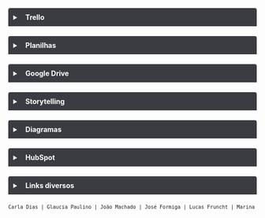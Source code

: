 <details style="margin-bottom:20px;color: white;">
<link rel="stylesheet" href="https://cdnjs.cloudflare.com/ajax/libs/font-awesome/5.15.3/css/all.min.css" integrity="sha512-iBBXm8fW90+nuLcSKlbmrPcLa0OT92xO1BIsZ+ywDWZCvqsWgccV3gFoRBv0z+8dLJgyAHIhR35VZc2oM/gI1w==" crossorigin="anonymous" referrerpolicy="no-referrer" />
    <style>code, pre {
    font-size: 10px;
    text-align: center;
}a {
    color: white;
}pre {
    background: #069;}</style>
<summary style="
    background-color: #3A3C42;
    padding: 10px;
    font-weight: bold;
    border-radius: 4px 4px 0 0;
    cursor:pointer;"
    title="Clique aqui para visualizar conteúdos no Trello"><i class="fab fa-trello" style="color: #959da5;margin-right:10px;"></i>
    Trello
</summary>
<div style="
    border: 1px solid #3A3C42;
    border-radius: 0 0 4px 4px;
    padding: 15px;">
    <div style="background-color: #000;
    border-radius: 4px;padding: 15px;margin-bottom:20px;"><a href="https://trello.com/b/mCWgLC4F/fw-entrevista-explorat%C3%B3ria-nasajon" target="_blank">FW - ENTREVISTA EXPLORATÓRIA (NASAJON)</a>       </div>
    <div style="background-color: #000;
    border-radius: 4px;padding: 15px;margin-bottom:20px;"><a href="https://trello.com/b/8kwOVdFy/fw-agentes-e-problem%C3%A1ticas" target="_blank">FW - AGENTES E PROBLEMÁTICAS</a></div>
    <div style="background-color: #000;
    border-radius: 4px;padding: 15px;margin-bottom:20px;"><a href="https://trello.com/b/93XkOLaq/fw-ost" target="_blank">FW - OST</a></div>
    <div style="background-color: #000;
    border-radius: 4px;padding: 15px;"><a href="https://trello.com/b/KyN2R3ht/fw-objetivos" target="_blank">FW - OBJETIVOS</a></div>
</div>
</details>

<details style="margin-bottom:20px;color: white;">
<link rel="stylesheet" href="https://cdnjs.cloudflare.com/ajax/libs/font-awesome/5.15.3/css/all.min.css" integrity="sha512-iBBXm8fW90+nuLcSKlbmrPcLa0OT92xO1BIsZ+ywDWZCvqsWgccV3gFoRBv0z+8dLJgyAHIhR35VZc2oM/gI1w==" crossorigin="anonymous" referrerpolicy="no-referrer" />
<summary style="
    background-color: #3A3C42;
    padding: 10px;
    font-weight: bold;
    border-radius: 4px 4px 0 0;
    cursor:pointer;"
    title="Clique aqui para visualizar conteúdos em Planilhas"><i class="fas fa-file-excel" style="color: #959da5;margin-right:10px;"></i>
    Planilhas
</summary>
<div style="
    border: 1px solid #3A3C42;
    border-radius: 0 0 4px 4px;
    padding: 15px;">
    <div style="background-color: #000;
    border-radius: 4px;padding: 15px;margin-bottom:20px;"><a href="https://docs.google.com/spreadsheets/d/1V2Xqn731CpAkzokEFqvgqDfsULqyst0edXMHjK5F1j8/edit?usp=sharing" target="_blank">Benchmarking Competitivo</a></div>
    <div style="background-color: #000;
    border-radius: 4px;padding: 15px;margin-bottom:20px;"><a href="https://docs.google.com/spreadsheets/d/1eN9eyijUvlrDU8S6PoG0j2wnNpvtTJGvlDbInsqfY1I/edit?usp=sharing" target="_blank">Contas a Receber - Processos</a></div>
    <div style="background-color: #000;
    border-radius: 4px;padding: 15px;margin-bottom:20px;"><a href="https://docs.google.com/spreadsheets/d/1LyOZKR-02iDzYbgwoFl5ypScVdgaZfhosuHz6CzlUFk/edit?usp=sharing" target="_blank">Roadmap automatização de processos</a></div>
    <div style="background-color: #000;
    border-radius: 4px;padding: 15px;margin-bottom:20px;"><a href="https://docs.google.com/spreadsheets/d/1dgGrq0TPbUTZVR9fvKWWRJdD5Vr_Tt-B9qBJ-1sA9SM/edit?usp=sharing" target="_blank">(Rascunho) Orçamento Joao Machado para  Ana Finanças para Contas a Receber</a></div>
    <div style="background-color: #000;
    border-radius: 4px;padding: 15px;margin-bottom:20px;"><a href="https://docs.google.com/spreadsheets/d/1DGY9yjRK8Kupc6x3_-UFWlz1P3glJhKjGShGaM6vSBE/edit?usp=sharing" target="_blank">Estrutura básica de contratos (prévia)</a></div>
    <div style="background-color: #000;
    border-radius: 4px;padding: 15px;"><a href="https://docs.google.com/spreadsheets/d/1OyIEaXnYBtrBsk0-_iv7nMNSqUMuhRjS_lnykJYEEJw/edit?usp=sharing" target="_blank">Estrutura mínima de contratos</a></div>
</div>
</details>

<details style="margin-bottom:20px;color: white;">
<link rel="stylesheet" href="https://cdnjs.cloudflare.com/ajax/libs/font-awesome/5.15.3/css/all.min.css" integrity="sha512-iBBXm8fW90+nuLcSKlbmrPcLa0OT92xO1BIsZ+ywDWZCvqsWgccV3gFoRBv0z+8dLJgyAHIhR35VZc2oM/gI1w==" crossorigin="anonymous" referrerpolicy="no-referrer" />
<summary style="
    background-color: #3A3C42;
    padding: 10px;
    font-weight: bold;
    border-radius: 4px 4px 0 0;
    cursor:pointer;"
    title="Clique aqui para visualizar conteúdos no Google Drive"><i class="fab fa-google-drive" style="color: #959da5;margin-right:10px;"></i>
    Google Drive
</summary>
<div style="
    border: 1px solid #3A3C42;
    border-radius: 0 0 4px 4px;
    padding: 15px;">
    <div style="background-color: #000;
    border-radius: 4px;padding: 15px;"><a href="https://drive.google.com/drive/folders/1bwY8bSxbs_J-f8Hawr0uno3Q03oQzC-o?usp=sharing" target="_blank">Finanças WEb</a></div>
</div>
</details>

<details style="margin-bottom:20px;color: white;">
<link rel="stylesheet" href="https://cdnjs.cloudflare.com/ajax/libs/font-awesome/5.15.3/css/all.min.css" integrity="sha512-iBBXm8fW90+nuLcSKlbmrPcLa0OT92xO1BIsZ+ywDWZCvqsWgccV3gFoRBv0z+8dLJgyAHIhR35VZc2oM/gI1w==" crossorigin="anonymous" referrerpolicy="no-referrer" />
<summary style="
    background-color: #3A3C42;
    padding: 10px;
    font-weight: bold;
    border-radius: 4px 4px 0 0;
    cursor:pointer;"
    title="Clique aqui para visualizar conteúdos de Storytelling"><i class="fas fa-quran" style="color: #959da5;margin-right:10px;"></i>
    Storytelling
</summary>
<div style="
    border: 1px solid #3A3C42;
    border-radius: 0 0 4px 4px;
    padding: 15px;">
    <div style="background-color: #000;
    border-radius: 4px;padding: 15px;"><a href="https://docs.google.com/presentation/d/13G99WKjh7TfWKukA9Nly7p2MPVDFQB-4XS4nF68k5QE/edit?usp=sharing" target="_blank">Storytelling - ANA Finanças</a></div>
</div>
</details>

<details style="margin-bottom:20px;color: white;">
<link rel="stylesheet" href="https://cdnjs.cloudflare.com/ajax/libs/font-awesome/5.15.3/css/all.min.css" integrity="sha512-iBBXm8fW90+nuLcSKlbmrPcLa0OT92xO1BIsZ+ywDWZCvqsWgccV3gFoRBv0z+8dLJgyAHIhR35VZc2oM/gI1w==" crossorigin="anonymous" referrerpolicy="no-referrer" />
<summary style="
    background-color: #3A3C42;
    padding: 10px;
    font-weight: bold;
    border-radius: 4px 4px 0 0;
    cursor:pointer;"
    title="Clique aqui para visualizar conteúdos dos Diagramas"><i class="fas fa-project-diagram" style="color: #959da5;margin-right:10px;"></i>
    Diagramas
</summary>
<div style="
    border: 1px solid #3A3C42;
    border-radius: 0 0 4px 4px;
    padding: 15px;">
    <div style="background-color: #000;
    border-radius: 4px;padding: 15px;margin-bottom:20px;"><a href="https://docs.google.com/document/d/1K-XdUOnlsNTWIHwOn1CavkO1FCXp8-9sA5AzpIpHDsU/edit?usp=sharing" target="_blank">Finanças</a></div>
    <div style="background-color: #000;
    border-radius: 4px;padding: 15px;margin-bottom:20px;"><a href="https://miro.com/welcomeonboard/MlhadEZMcHBwUGZucjBtRTNkOUFXY0xSRkdFajdlcTczdktlMnY4N3o4N09iazRMVzlpTW1OVm9HM2J6OFBraXwzMDc0NDU3MzU4MDA5Njg2MDc1" target="_blank">FW - Entrevista Exploratória no Miro</a></div>
    <div style="background-color: #000;
    border-radius: 4px;padding: 15px;margin-bottom:20px;"><a href="https://miro.com/welcomeonboard/UlpmazFoUXM1cFdwRjlnVDBxSXRXOTVUWDNIeVlpTmdnVVo5TWRMRU9Lc2h1UUh5S2IxRndjRmNETTRtVWFDc3wzMDc0NDU3MzU4MDA5Njg2MDc1" target="_blank">FW - Agentes e Problemáticas no Miro</a></div>
    <div style="background-color: #000;
    border-radius: 4px;padding: 15px;"><a href="https://miro.com/welcomeonboard/SVFFQkRVZ3dHdVQxdmRCM0kxQk8xdnZOalpucDhueXNuWTZ6dDZ0eWFoTHBMdUlRVDJma0FNNUN3dk5KODVENHwzMDc0NDU3MzU4MDA5Njg2MDc1" target="_blank">ANA - Finanças no Miro</a></div>
</div>
</details>

<details style="margin-bottom:20px;color: white;">
<link rel="stylesheet" href="https://cdnjs.cloudflare.com/ajax/libs/font-awesome/5.15.3/css/all.min.css" integrity="sha512-iBBXm8fW90+nuLcSKlbmrPcLa0OT92xO1BIsZ+ywDWZCvqsWgccV3gFoRBv0z+8dLJgyAHIhR35VZc2oM/gI1w==" crossorigin="anonymous" referrerpolicy="no-referrer" />
<summary style="
    background-color: #3A3C42;
    padding: 10px;
    font-weight: bold;
    border-radius: 4px 4px 0 0;
    cursor:pointer;"
    title="Clique aqui para visualizar conteúdos de HubSpot"><i class="fab fa-hubspot" style="color: #959da5;margin-right:10px;"></i>
    HubSpot
</summary>
<div style="
    border: 1px solid #3A3C42;
    border-radius: 0 0 4px 4px;
    padding: 15px;">
    <div style="background-color: #000;
    border-radius: 4px;padding: 15px;margin-bottom:20px;"><a href="https://app.hubspot.com/login/" target="_blank">Login HubSpot</a></div>
    <div style="background-color: #000;
    border-radius: 4px;padding: 15px;"><a href="https://www.hubspot.com/" target="_blank">Site HubSpot</a></div>
</div>
</details>

<details style="margin-bottom:20px;color: white;">
<link rel="stylesheet" href="https://cdnjs.cloudflare.com/ajax/libs/font-awesome/5.15.3/css/all.min.css" integrity="sha512-iBBXm8fW90+nuLcSKlbmrPcLa0OT92xO1BIsZ+ywDWZCvqsWgccV3gFoRBv0z+8dLJgyAHIhR35VZc2oM/gI1w==" crossorigin="anonymous" referrerpolicy="no-referrer" />
<summary style="
    background-color: #3A3C42;
    padding: 10px;
    font-weight: bold;
    border-radius: 4px 4px 0 0;
    cursor:pointer;"
    title="Clique aqui para visualizar conteúdos de Links diversos"><i class="fas fa-link" style="color: #959da5;margin-right:10px;"></i>
    Links diversos
</summary>
<div style="
    border: 1px solid #3A3C42;
    border-radius: 0 0 4px 4px;
    padding: 15px;">
    <div style="background-color: #000;
    border-radius: 4px;padding: 15px;margin-bottom:20px;"><a href="https://atendimento.nasajon.com.br/nasajon/artigos?categoria=a4df20c7-35f5-44f7-900f-22441b4b572d" target="_blank">Base de Conhecimento - Finanças</a></div>
    <div style="background-color: #000;
    border-radius: 4px;padding: 15px;margin-bottom:20px;"><a href="https://nasajoneducacional.com.br/ng/student/courses/financas/lectures/modulo-1-cadastros-iniciais-1/contents/5ea8a9d0c4dfa7001909c658/" target="_blank">Nasajon Educacional - Finanças</a></div>
    <div style="background-color: #000;
    border-radius: 4px;padding: 15px;margin-bottom:20px;"><a href="https://www.contabilix.com.br/contabilidade-online/entenda-quem-e-o-responsavel-pelo-iss-quando-o-servico-for-prestado-fora-do-municipio-sede-da-empresa-prestadora/" target="_blank">Entenda quem é o responsável pelo ISS quando o serviço for prestado fora do município sede da empresa prestadora</a></div>
    <div style="background-color: #000;
    border-radius: 4px;padding: 15px;margin-bottom:20px;"><a href="https://blog.contaazul.com/iss" target="_blank">Guia do ISS: quem deve pagar, como calcular e o que mudou no Imposto Sobre Serviços</a></div>
</div>
</details>

```markdown
Carla Dias | Glaucia Paulino | João Machado | José Formiga | Lucas Fruncht | Marina Micas | Simone Albado
```
